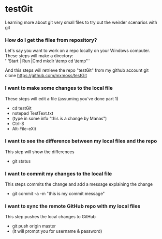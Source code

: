 # testGit
Learning more about git
very small files to try out the weirder scenarios with git

### How do I get the files from repository?<br/>
Let's say you want to work on a repo locally on your Windows computer. These steps will make a directory:<br/>
'''Start | Run |Cmd
mkdir \temp
cd \temp'''

And this steps will retrieve the repo "testGit" from my github account
  git clone https://github.com/mxmoss/testGit

### I want to make some changes to the local file
These steps will edit a file (assuming you've done part 1)
* cd testGit
* notepad TestText.txt
* (type in some info "this is a change by Manas")
* Ctrl-S
* Alt-File-eXit

### I want to see the difference between my local files and the repo
This step will show the differences
* git status

### I want to commit my changes to the local file
This steps commits the change and add a message explaining the change
* git commit -a -m "this is my commit message"

### I want to sync the remote GitHub repo with my local files
This step pushes the local changes to GitHub
* git push origin master
* (it will prompt you for username & password)


